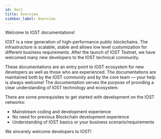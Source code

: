 ```yaml
---
id: doc1
title: Overview
sidebar_label: Overview
---
```


Welcome to IOST documentations!

IOST is a new generation of high-performance public blockchains. The infrastructure is scalable, stable and allows low level customization for different business requirements. After the launch of IOST Testnet, we have welcomed many new developers to the IOST technical community.

These documentations are an entry point to IOST ecosystem for new developers as well as those who are experienced. The documentations are maintained both by the IOST community and by the core team — your help is always welcome! The documentation serves the purpose of providing a clear understanding of IOST technology and ecosystem.

There are some prerequisites to get started with development on the IOST networks:

* Mainstream coding and development experience
* No need for previous Blockchain development experience
* Understanding of IOST basics or your business scenario/requirements

We sincerely welcome developers to IOST!
